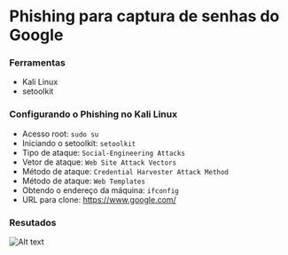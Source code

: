 # Phishing para captura de senhas do Google

### Ferramentas

- Kali Linux
- setoolkit

### Configurando o Phishing no Kali Linux

- Acesso root: ``` sudo su ```
- Iniciando o setoolkit: ``` setoolkit ```
- Tipo de ataque: ``` Social-Engineering Attacks ```
- Vetor de ataque: ``` Web Site Attack Vectors ```
- Método de ataque: ```Credential Harvester Attack Method ```
- Método de ataque: ``` Web Templates ```
- Obtendo o endereço da máquina: ``` ifconfig ```
- URL para clone: https://www.google.com/

### Resutados

![Alt text](./passwd.png "Optional title")
